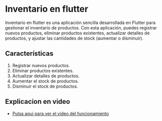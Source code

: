 # Inventario en flutter

Inventario en flutter es una aplicación sencilla desarrollada en Flutter para gestionar el inventario de productos. Con esta aplicación, puedes registrar nuevos productos, eliminar productos existentes, actualizar detalles de productos, y ajustar las cantidades de stock (aumentar o disminuir).

## Características

1. Registrar nuevos productos.
2. Eliminar productos existentes.
3. Actualizar detalles de productos.
4. Aumentar el stock de productos.
5. Disminuir el stock de productos.

## Explicacion en video
- [Pulsa aqui para ver el video del funcionamiento](https://drive.google.com/file/d/1UbqcTDFXcD1DY9NTmxycSRoFAGlzsh4Q/view)

